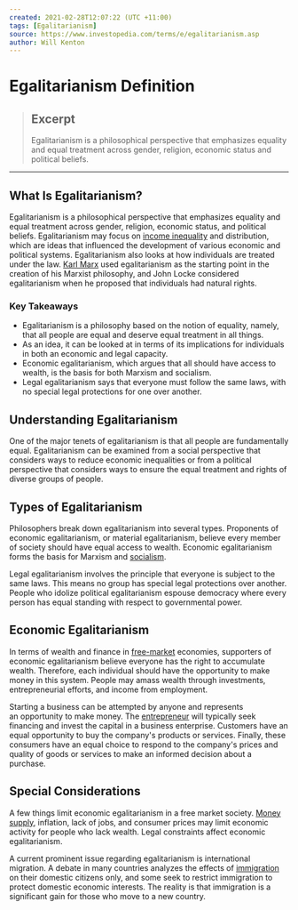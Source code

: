 ```yaml
---
created: 2021-02-28T12:07:22 (UTC +11:00)
tags: [Egalitarianism]
source: https://www.investopedia.com/terms/e/egalitarianism.asp
author: Will Kenton
---
```


# Egalitarianism Definition

> ## Excerpt
> Egalitarianism is a philosophical perspective that emphasizes equality and equal treatment across gender, religion, economic status and political beliefs.

---
## What Is Egalitarianism?

Egalitarianism is a philosophical perspective that emphasizes equality and equal treatment across gender, religion, economic status, and political beliefs. Egalitarianism may focus on [income inequality](https://www.investopedia.com/terms/i/income-inequality.asp) and distribution, which are ideas that influenced the development of various economic and political systems. Egalitarianism also looks at how individuals are treated under the law. [Karl Marx](https://www.investopedia.com/terms/k/karl-marx.asp) used egalitarianism as the starting point in the creation of his Marxist philosophy, and John Locke considered egalitarianism when he proposed that individuals had natural rights.

### Key Takeaways

-   Egalitarianism is a philosophy based on the notion of equality, namely, that all people are equal and deserve equal treatment in all things.
-   As an idea, it can be looked at in terms of its implications for individuals in both an economic and legal capacity.
-   Economic egalitarianism, which argues that all should have access to wealth, is the basis for both Marxism and socialism.
-   Legal egalitarianism says that everyone must follow the same laws, with no special legal protections for one over another.

## Understanding Egalitarianism

One of the major tenets of egalitarianism is that all people are fundamentally equal. Egalitarianism can be examined from a social perspective that considers ways to reduce economic inequalities or from a political perspective that considers ways to ensure the equal treatment and rights of diverse groups of people.

## Types of Egalitarianism

Philosophers break down egalitarianism into several types. Proponents of economic egalitarianism, or material egalitarianism, believe every member of society should have equal access to wealth. Economic egalitarianism forms the basis for Marxism and [socialism](https://www.investopedia.com/terms/s/socialism.asp).

Legal egalitarianism involves the principle that everyone is subject to the same laws. This means no group has special legal protections over another. People who idolize political egalitarianism espouse democracy where every person has equal standing with respect to governmental power.

## Economic Egalitarianism

In terms of wealth and finance in [free-market](https://www.investopedia.com/terms/f/freemarket.asp) economies, supporters of economic egalitarianism believe everyone has the right to accumulate wealth. Therefore, each individual should have the opportunity to make money in this system. People may amass wealth through investments, entrepreneurial efforts, and income from employment.

Starting a business can be attempted by anyone and represents an opportunity to make money. The [entrepreneur](https://www.investopedia.com/terms/e/entrepreneur.asp) will typically seek financing and invest the capital in a business enterprise. Customers have an equal opportunity to buy the company's products or services. Finally, these consumers have an equal choice to respond to the company's prices and quality of goods or services to make an informed decision about a purchase.

## Special Considerations

A few things limit economic egalitarianism in a free market society. [Money supply](https://www.investopedia.com/terms/m/moneysupply.asp), inflation, lack of jobs, and consumer prices may limit economic activity for people who lack wealth. Legal constraints affect economic egalitarianism.

A current prominent issue regarding egalitarianism is international migration. A debate in many countries analyzes the effects of [immigration](https://www.investopedia.com/financial-edge/0809/3-ways-immigration-helps-and-hurts-the-economy.aspx) on their domestic citizens only, and some seek to restrict immigration to protect domestic economic interests. The reality is that immigration is a significant gain for those who move to a new country.
